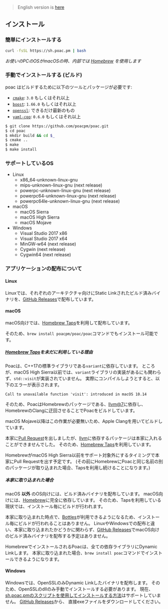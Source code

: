 > English version is [here](https://doc.poac.pm/en/getting-started/installation.html)

## インストール

### 簡単にインストールする
```bash
curl -fsSL https://sh.poac.pm | bash
```
*お使いのPCのOSがmacOSの時、内部では [Homebrew](https://github.com/Homebrew/brew) を使用します*

### 手動でインストールする (ビルド)
poac はビルドするために以下のツールとパッケージが必要です:
* [`cmake`](https://github.com/Kitware/CMake): `3.0` もしくはそれ以上
* [`boost`](https://github.com/boostorg): `1.66.0` もしくはそれ以上
* [`openssl`](https://github.com/openssl/openssl): できるだけ最新のもの
* [`yaml-cpp`](https://github.com/jbeder/yaml-cpp): `0.6.0` もしくはそれ以上

```bash
$ git clone https://github.com/poacpm/poac.git
$ cd poac
$ mkdir build && cd $_
$ cmake ..
$ make
$ make install
```

### サポートしているOS
* Linux
    * x86_64-unknown-linux-gnu
    * mips-unknown-linux-gnu (next release)
    * powerpc-unknown-linux-gnu (next release)
    * powerpc64-unknown-linux-gnu (next release)
    * powerpc64le-unknown-linux-gnu (next release)
* macOS
    * macOS Sierra
    * macOS High Sierra
    * macOS Mojave
* Windows
    * Visual Studio 2017 x86
    * Visual Studio 2017 x64
    * MinGW-w64 (next release)
    * Cygwin (next release)
    * Cygwin64 (next release)


### アプリケーションの配布について
#### Linux
Linuxでは、それぞれのアーキテクチャ向けにStatic Linkされたビルド済みバイナリを、[GitHub Releases](https://github.com/poacpm/poac/releases)で配布しています。

#### macOS
macOS向けでは、[Homebrew Taps](https://docs.brew.sh/Taps)を利用して配布しています。

そのため、`brew install poacpm/poac/poac`コマンドでもインストール可能です。

##### [Homebrew Taps](https://docs.brew.sh/Taps)を未だに利用している理由
Poacは、C++17の標準ライブラリである`variant`に依存しています。
ところが、macOS High Sierra以前では、`variant`ライブラリの実装があるにも関わらず、`std::visit`が実装されていません。
実際にコンパイルしようとすると、以下のエラーが表示されます。

```
Call to unavailable function 'visit': introduced in macOS 10.14
```

そのため、PoacはHomebrewのパッケージである、[llvm@7](https://formulae.brew.sh/formula/llvm@7)に依存し、HomebrewのClangに迂回させることでPoacをビルドしています。

macOS Mojave以降はこの作業が必要無いため、Apple Clangを用いてビルドしています。

本家に[Pull Request](https://github.com/Homebrew/homebrew-core/pull/36880#issuecomment-462224649)を出しましたが、[llvm](https://formulae.brew.sh/formula/llvm)に依存するパッケージは本家に入れることができませんでした。
そのため、[Homebrew Taps](https://docs.brew.sh/Taps)を利用しています。

HomebrewがmacOS High Sierra以前をサポート対象外にするタイミングで本家にPull Requestを出す予定です。
(その前にHomebrewにPoacと同じ名前の別のパッケージが取り込まれた場合、Tapsを利用し続けることになります。)

##### 本家に取り込まれた場合
macOS **以外** のOS向けには、ビルド済みバイナリを配布しています。
macOS向けには、[Homebrew](https://github.com/Homebrew/brew)に完全に依存しています。
そのため、Tapsを利用している現状では、インストール毎にビルドが行われます。

本家に取り込まれた時点で、[Bottles](https://docs.brew.sh/Bottles)が利用できるようになるため、インストール毎にビルドが行われることはありません。
LinuxやWindowsでの配布と違い、本家に取り込まれたかどうかに関わらず、[GitHub Releases](https://github.com/poacpm/poac/releases)でmacOS向けのビルド済みバイナリを配布する予定はありません。

HomebrewでインストールされるPoacは、全ての依存ライブラリにDynamic Linkします。
本家に取り込まれた場合、`brew install poac`コマンドでインストールできるようになります。

#### Windows
Windowsでは、OpenSSLのみDynamic Linkしたバイナリを配布します。
そのため、OpenSSLのdllのみ手動でインストールする必要があります。
現在、[sh.poac.pmのスクリプトを使用してインストールする方法](#簡単にインストールする)はサポートしていません。
[GitHub Releases](https://github.com/poacpm/poac/releases)から、
直接exeファイルをダウンロードしてください。
